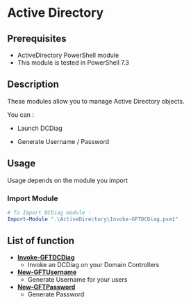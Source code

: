 # Active Directory

## Prerequisites

* ActiveDirectory PowerShell module
* This module is tested in PowerShell 7.3

## Description
These modules allow you to manage Active Directory objects.

You can : 

* Launch DCDiag

* Generate Username / Password

## Usage

Usage depends on the module you import

### Import Module

```powershell
# To Import DCDiag module : 
Import-Module ".\ActiveDirectory\Invoke-GFTDCDiag.psm1"
```

## List of function

* [**Invoke-GFTDCDiag**](./Functions/Invoke-GFTDcDiag.md)
  * Invoke an DCDiag on your Domain Controllers
* [**New-GFTUsername**](./Functions/New-GFTUsername.md)
  * Generate Username for your users
* [**New-GFTPassword**](./Functions/New-GFTPassword.md)
  * Generate Password
